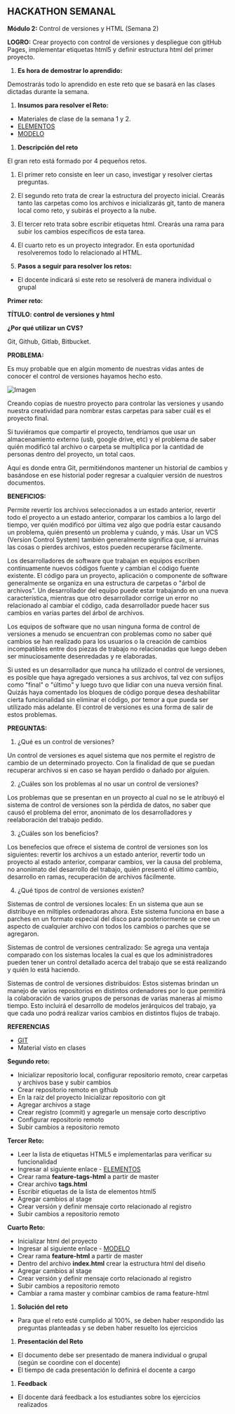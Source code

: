 ## **HACKATHON SEMANAL**

**Módulo 2:**  Control de versiones y HTML  (Semana 2)

**LOGRO:** Crear proyecto con control de versiones y despliegue con gitHub Pages, implementar etiquetas html5 y definir estructura html del primer proyecto.

1. **Es hora de demostrar lo aprendido:**

Demostrarás todo lo aprendido en este reto que se basará en las clases dictadas durante la semana.

1. **Insumos para resolver el Reto:**

- Materiales de clase de la semana 1 y 2.
- [ELEMENTOS](https://developer.mozilla.org/es/docs/Web/HTML/Element)
- [MODELO](https://www.figma.com/file/DmxA6mUgZJts6T8pJ01qww/Project-basic?node-id=0%3A1)

1. **Descripción del reto**

El gran reto está formado por 4 pequeños retos.

  1. El primer reto consiste en leer un caso, investigar y resolver ciertas preguntas.
  2. El segundo reto trata de crear la estructura del proyecto inicial. Crearás tanto las carpetas como los archivos e inicializarás git, tanto de manera local como reto, y subirás el proyecto a la nube.
  3. El tercer reto trata sobre escribir etiquetas html. Crearás una rama para subir los cambios específicos de esta tarea.
  4. El cuarto reto es un proyecto integrador. En esta oportunidad resolveremos todo lo relacionado al HTML.

1. **Pasos a seguir para resolver los retos:**

- El docente indicará si este reto se resolverá de manera individual o grupal

**Primer reto:**

**TÍTULO: control de versiones y html**

**¿Por qué utilizar un CVS?**

Git, Github, Gitlab, Bitbucket.

**PROBLEMA:**

Es muy probable que en algún momento de nuestras vidas antes de conocer el control de versiones hayamos hecho esto.

![Imagen](Imagen2.png)

Creando copias de nuestro proyecto para controlar las versiones y usando nuestra creatividad para nombrar estas carpetas para saber cuál es el proyecto final.

Si tuviéramos que compartir el proyecto, tendríamos que usar un almacenamiento externo (usb, google drive, etc) y el problema de saber quién modificó tal archivo o carpeta se multiplica por la cantidad de personas dentro del proyecto, un total caos.

Aquí es donde entra Git, permitiéndonos mantener un historial de cambios y basándose en ese historial poder regresar a cualquier versión de nuestros documentos.

**BENEFICIOS:**

Permite revertir los archivos seleccionados a un estado anterior, revertir todo el proyecto a un estado anterior, comparar los cambios a lo largo del tiempo, ver quién modificó por última vez algo que podría estar causando un problema, quién presentó un problema y cuándo, y más. Usar un VCS (Version Control System) también generalmente significa que, si arruinas las cosas o pierdes archivos, estos pueden recuperarse fácilmente.

Los desarrolladores de software que trabajan en equipos escriben continuamente nuevos códigos fuente y cambian el código fuente existente. El código para un proyecto, aplicación o componente de software generalmente se organiza en una estructura de carpetas o "árbol de archivos". Un desarrollador del equipo puede estar trabajando en una nueva característica, mientras que otro desarrollador corrige un error no relacionado al cambiar el código, cada desarrollador puede hacer sus cambios en varias partes del árbol de archivos.

Los equipos de software que no usan ninguna forma de control de versiones a menudo se encuentran con problemas como no saber qué cambios se han realizado para los usuarios o la creación de cambios incompatibles entre dos piezas de trabajo no relacionadas que luego deben ser minuciosamente desenredadas y re elaboradas.

Si usted es un desarrollador que nunca ha utilizado el control de versiones, es posible que haya agregado versiones a sus archivos, tal vez con sufijos como "final" o "último" y luego tuvo que lidiar con una nueva versión final. Quizás haya comentado los bloques de código porque desea deshabilitar cierta funcionalidad sin eliminar el código, por temor a que pueda ser utilizado más adelante. El control de versiones es una forma de salir de estos problemas.

**PREGUNTAS:**

1. ¿Qué es un control de versiones?

Un control de versiones es aquel sistema que nos permite el registro de cambio de un determinado proyecto. Con la finalidad de que se puedan recuperar archivos si en caso se hayan perdido o dañado por alguien.

2. ¿Cuáles son los problemas al no usar un control de versiones?

Los problemas que se presentan en un proyecto al cual no se le atribuyó el sistema de control de versiones son la pérdida de datos, no saber que causó el problema del error, anonimato de los desarrolladores y reelaboración del trabajo pedido.

3. ¿Cuáles son los beneficios?

Los benefecios que ofrece el sistema de control de versiones son los siguientes: revertir los archivos a un estado anterior, revertir todo un proyecto al estado anterior, comparar cambios, ver la causa del problema, no anonimato del desarrollo del trabajo, quién presentó el último cambio, desarrollo en ramas, recuperación de archivos fácilmente.

4. ¿Qué tipos de control de versiones existen?

Sistemas de control de versiones locales: En un sistema que aun se distribuye en miltiples ordenadoras ahora. Este sistema funciona en base a parches en un formato especial del disco para posteriormente se cree un aspecto de cualquier archivo con todos los cambios o parches que se agregaron.

Sistemas de control de versiones centralizado: Se agrega una ventaja comparado con los sistemas locales la cual es que los administradores pueden tener un control detallado acerca del trabajo que se está realizando y quién lo está haciendo. 

Sistemas de control de versiones distribuidos: Estos sistemas brindan un manejo de varios repositorios en distintos ordenadores por lo que permitirá la colaboración de varios grupos de personas de varias maneras al mismo tiempo. Esto incluirá el desarrollo de modelos jerárquicos del trabajo, ya que cada uno podrá realizar varios cambios en distintos flujos de trabajo.

**REFERENCIAS**

- [GIT](https://git-scm.com/book/en/v2/Getting-Started-About-Version-Control)
- Material visto en clases

**Segundo reto:**

- Inicializar repositorio local, configurar repositorio remoto, crear carpetas y archivos base y subir cambios
- Crear repositorio remoto en github
- En la raíz del proyecto Inicializar repositorio con git
- Agregar archivos a stage
- Crear registro (commit) y agregarle un mensaje corto descriptivo
- Configurar repositorio remoto
- Subir cambios a repositorio remoto

**Tercer Reto:**

- Leer la lista de etiquetas HTML5 e implementarlas para verificar su funcionalidad
- Ingresar al siguiente enlace - [ELEMENTOS](https://developer.mozilla.org/es/docs/Web/HTML/Element)
- Crear rama **feature-tags-html** a partir de master
- Crear archivo **tags.html**
- Escribir etiquetas de la lista de elementos html5
- Agregar cambios al stage
- Crear versión y definir mensaje corto relacionado al registro
- Subir cambios a repositorio remoto

**Cuarto Reto:**

- Inicializar html del proyecto
- Ingresar al siguiente enlace - [MODELO](https://www.figma.com/file/DmxA6mUgZJts6T8pJ01qww/Project-basic?node-id=0%3A1)
- Crear rama **feature-html** a partir de master
- Dentro del archivo **index.html** crear la estructura html del diseño
- Agregar cambios al stage
- Crear versión y definir mensaje corto relacionado al registro
- Subir cambios a repositorio remoto
- Cambiar a rama master y combinar cambios de rama feature-html

1. **Solución del reto**

- Para que el reto esté cumplido al 100%, se deben haber respondido las preguntas planteadas y se deben haber resuelto los ejercicios

1. **Presentación del Reto**

- El documento debe ser presentado de manera individual o grupal (según se coordine con el docente)
- El tiempo de cada presentación lo definirá el docente a cargo

1. **Feedback**

  - El docente dará feedback a los estudiantes sobre los ejercicios realizados
